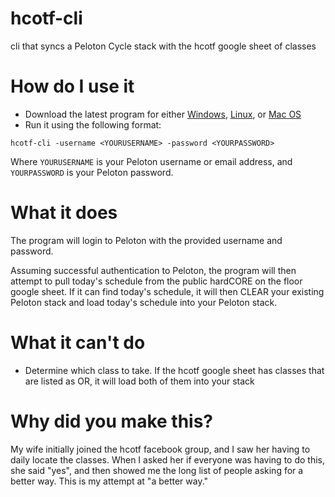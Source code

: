 # hcotf-cli

cli that syncs a Peloton Cycle stack with the hcotf google sheet of classes

# How do I use it

- Download the latest program for either [Windows](link), [Linux](link), or [Mac OS](link)
- Run it using the following format:

`hcotf-cli -username <YOURUSERNAME> -password <YOURPASSWORD>`

Where `YOURUSERNAME` is your Peloton username or email address, and `YOURPASSWORD` is your Peloton
password.

# What it does

The program will login to Peloton with the provided username and password.

Assuming successful authentication to Peloton, the program will then attempt to pull today's schedule from the public
hardCORE on the floor google sheet. If it can find today's schedule, it will then CLEAR your
existing Peloton stack and load today's schedule into your Peloton stack.

# What it can't do

- Determine which class to take. If the hcotf google sheet has classes that are listed as OR, it will load both of
  them into your stack

# Why did you make this?

My wife initially joined the hcotf facebook group, and I saw her having to daily locate the classes.
When I asked her if everyone was having to do this, she said "yes", and then showed me the long list
of people asking for a better way. This is my attempt at "a better way."

